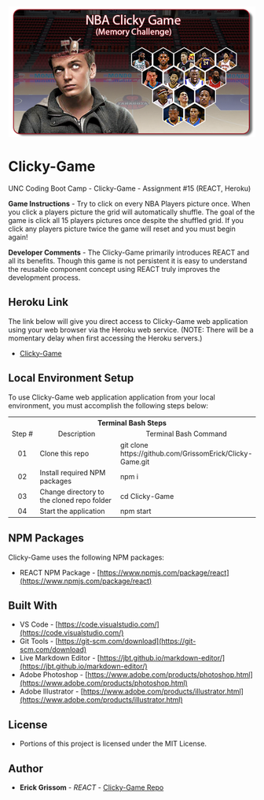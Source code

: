 <p align="center">
<a href="https://uncbc-nytscrape.herokuapp.com/" target="_blank"><img src=https://github.com/GrissomErick/Clicky-Game/blob/master/public/img/Clicky_Game_Header.png?raw=true" alt="Project logo"/></a>
</p>

# Clicky-Game
UNC Coding Boot Camp - Clicky-Game - Assignment #15 (REACT, Heroku)

**Game Instructions** - Try to click on every NBA Players picture once. When you click a players picture the grid will automatically shuffle. The goal of the game is click all 15 players pictures once despite the shuffled grid. If you click any players picture twice the game will reset and  you must begin again!

**Developer Comments** - The Clicky-Game primarily introduces REACT and all its benefits. Though this game is not persistent it is easy to understand the reusable component concept using REACT truly improves the development process.

## Heroku Link
The link below will give you direct access to Clicky-Game web application using your web browser via the Heroku web service. (NOTE: There will be a momentary delay when first accessing the Heroku servers.)

* [Clicky-Game](https://uncbc-clickygame.herokuapp.com/)

## Local Environment Setup
To use Clicky-Game web application application from your local environment, you must accomplish the following steps below:

<table>
  <tr>
    <th colspan="3">Terminal Bash Steps</th>
  </tr>
  <tr>
    <td align="center" style="width: 75px;">Step #</td>
    <td align="center" style="width: 330px;">Description</td>
    <td  align="center" >Terminal Bash Command</td>
  </tr>
  <tr>
    <td align="center">01</td>
    <td>Clone this repo</td>
    <td>git clone https://<i></i>github.com/GrissomErick/Clicky-Game.git</td>
  </tr>
  <tr>
    <td align="center">02</td>
    <td>Install required NPM packages</td>
    <td>npm i</td>
  </tr>
  <tr>
    <td align="center">03</td>
    <td>Change directory to the cloned repo folder</td>
    <td>cd Clicky-Game</td>
  </tr>
  <tr>
    <td align="center">04</td>
    <td>Start the application</td>
    <td>npm start</td>
  </tr>
  </table>

## NPM Packages
Clicky-Game uses the following NPM packages:
- REACT NPM Package - [https://www.npmjs.com/package/react](https://www.npmjs.com/package/react)

## Built With

* VS Code - [https://code.visualstudio.com/](https://code.visualstudio.com/)
* Git Tools - [https://git-scm.com/download](https://git-scm.com/download)
* Live Markdown Editor - [https://jbt.github.io/markdown-editor/](https://jbt.github.io/markdown-editor/)
* Adobe Photoshop - [https://www.adobe.com/products/photoshop.html](https://www.adobe.com/products/photoshop.html)
* Adobe Illustrator - [https://www.adobe.com/products/illustrator.html](https://www.adobe.com/products/illustrator.html)

## License

* Portions of this project is licensed under the MIT License.

## Author

* **Erick Grissom** - *REACT* - [Clicky-Game Repo](https://github.com/GrissomErick/Clicky-Game)

<!-- Heroku References: https://evening-ridge-94356.herokuapp.com/ | https://git.heroku.com/evening-ridge-94356.git -->

<!--
- express-handlebars NPM Package - [https://www.npmjs.com/package/express-handlebars](https://www.npmjs.com/package/express-handlebars)
- body-parser NPM Package - [https://www.npmjs.com/package/body-parser](https://www.npmjs.com/package/body-parser)
- cheerio NPM Package - [ttps://www.npmjs.com/package/cheerio](https://www.npmjs.com/package/cheerio)
- mongoose NPM Package - [https://www.npmjs.com/package/mongoose](https://www.npmjs.com/package/mongoose)
- request NPM Package - [https://www.npmjs.com/package/request](https://www.npmjs.com/package/request)
- node.js - [https://nodejs.org/en/](https://nodejs.org/en/)
- mysql NPM Package - [https://www.npmjs.com/package/mysql](https://www.npmjs.com/package/mysql)
- inquirer NPM Package - [https://www.npmjs.com/package/inquirer](https://www.npmjs.com/package/inquirer)
- cli-table NPM Package - [https://www.npmjs.com/package/cli-table](https://www.npmjs.com/package/cli-table)
- heroku-cli NPM Package - [https://www.npmjs.com/package/heroku-cli](https://www.npmjs.com/package/heroku-cli)
- express NPM Package - [https://www.npmjs.com/package/express](https://www.npmjs.com/package/express)
- path NPM Package - [https://www.npmjs.com/package/path](https://www.npmjs.com/package/path)
- body-parser NPM Package - [https://www.npmjs.com/package/body-parser](https://www.npmjs.com/package/body-parser)
- express NPM Package - [https://www.npmjs.com/package/express](https://www.npmjs.com/package/express)
- express-handlebars NPM Package - [https://www.npmjs.com/package/express-handlebars](https://www.npmjs.com/package/express-handlebars)
- body-parser NPM Package - [https://www.npmjs.com/package/body-parser](https://www.npmjs.com/package/body-parser)
- cheerio NPM Package - [ttps://www.npmjs.com/package/cheerio](https://www.npmjs.com/package/cheerio)
- mongoose NPM Package - [https://www.npmjs.com/package/mongoose](https://www.npmjs.com/package/mongoose)
- request NPM Package - [https://www.npmjs.com/package/request](https://www.npmjs.com/package/request)
-->
  
  <!--
  <table>
  <tr>
    <th colspan="3">Web Browser Steps</th>
  </tr>
  <tr>
    <td align="center" style="width: 75px;">Step #</td>
    <td align="center" style="width: 400px;">Description</td>
    <td align="center" style="width: 200px;">Browser Route</td>
  </tr>
  <tr>
    <td align="center">01</td>
    <td>Navigate web browser to the application home page</td>
    <td>localhost:3000</td>
  </tr>
  </table>
  -->
